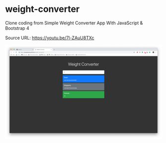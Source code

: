 # weight-converter

Clone coding from Simple Weight Converter App With JavaScript & Bootstrap 4

Source URL: https://youtu.be/7l-ZAuU8TXc

![alt text](https://github.com/JongheeWoo/weight-converter/blob/master/weight-converter-screenshot.png)
